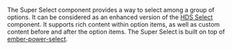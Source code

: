 The Super Select component provides a way to select among a group of options. It can be considered as an enhanced version of the [HDS Select](/components/form/select) component. It supports rich content within option items, as well as custom content before and after the option items. The Super Select is built on top of [ember-power-select](https://github.com/cibernox/ember-power-select).